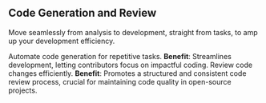 ## Code Generation and Review

Move seamlessly from analysis to development, straight from tasks, to amp up your development efficiency.

Automate code generation for repetitive tasks. **Benefit**: Streamlines development, letting contributors focus on impactful coding.
Review code changes efficiently. **Benefit**: Promotes a structured and consistent code review process, crucial for maintaining code quality in open-source projects.